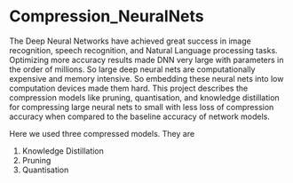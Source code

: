 # Compression_NeuralNets
The Deep Neural Networks have achieved great success in image recognition, speech recognition, and  Natural Language processing tasks. Optimizing more accuracy results made DNN very large with parameters in the order of millions. So large deep neural nets are computationally expensive and memory intensive. So embedding these neural nets into low computation devices made them hard. This project describes the compression models like pruning, quantisation, and knowledge distillation for compressing large neural nets to small with less loss of compression accuracy when compared to the baseline accuracy of network models. 


Here we used three compressed models.
They are 
1. Knowledge Distillation
2. Pruning
3. Quantisation
